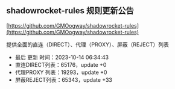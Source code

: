 ## shadowrocket-rules 规则更新公告

[https://github.com/GMOogway/shadowrocket-rules](https://github.com/GMOogway/shadowrocket-rules)

提供全面的直连（DIRECT）、代理（PROXY）、屏蔽（REJECT）列表
- 最后 更新 时间：2023-10-14 06:34:43
- 直连DIRECT列表：65176，update +0
- 代理PROXY 列表：19293，update +0
- 屏蔽REJECT列表：65343，update +33